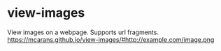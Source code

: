 # view-images
View images on a webpage. Supports url fragments.  
https://mcarans.github.io/view-images/#http://example.com/image.png
